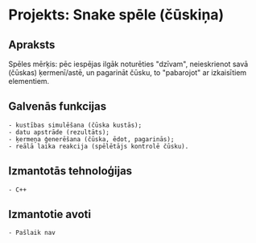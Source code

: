 # Projekts: Snake spēle (čūskiņa)

## Apraksts
Spēles mērķis: pēc iespējas ilgāk noturēties "dzīvam", neieskrienot savā (čūskas) ķermenī/astē, un pagarināt čūsku, to "pabarojot" ar izkaisītiem elementiem.

## Galvenās funkcijas
	- kustības simulēšana (čūska kustās);
	- datu apstrāde (rezultāts);
	- ķermeņa ģenerēšana (čūska, ēdot, pagarinās);
	- reālā laika reakcija (spēlētājs kontrolē čūsku). 
## Izmantotās tehnoloģijas
	- C++
## Izmantotie avoti
	- Pašlaik nav
